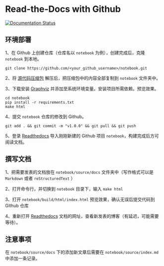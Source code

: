 # Read-the-Docs with Github

[![Documentation Status](https://readthedocs.org/projects/zhyantao/badge/?version=latest)](https://zhyantao.readthedocs.io/zh_CN/latest/?badge=latest)

## 环境部署

1、在 Github 上创建仓库（仓库名以 `notebook` 为例），创建完成后，克隆 `notebook` 到本地。

    git clone https://github.com/<your_github_username>/notebook.git

2、将 [源代码压缩包](https://github.com/zhyantao/readthedocs-with-github/archive/refs/heads/master.zip) 解压后，把压缩包中的内容全部复制到 `notebook` 文件夹中。
    
3、下载安装 [Graphviz](https://graphviz.org/) 并添加至系统环境变量。安装项目所需依赖。预览效果。

    cd notebook
    pip install -r requirements.txt
    make html

4、提交 `notebook` 仓库的修改到 Github。
    
    git add . && git commit -m "v1.0.0" && git pull && git push
    
5、登录 [Readthedocs](https://readthedocs.org/) 导入刚刚新建的 Github 项目 `notebook`，构建完成后方可阅读文档。


## 撰写文档

1、把需要发表的文档放在 `notebook/source/docs` 文件夹中（写作格式可以是 `Markdown` 或者 `reStructuredText` ）

2、打开命令行，并切换到 `notebook` 目录下，输入 `make html`

3、打开 `notebook/build/html/index.html` 预览效果，确认无误后提交代码到 Github 仓库

4、重新打开 [Readthedocs](https://readthedocs.org/) 文档的网址，查看新发表的博客（有延迟，可能需要等待）。


## 注意事项

在 `notebook/source/docs` 下的添加新文章后需要在 `notebook/source/index.md` 中添加一条记录。
